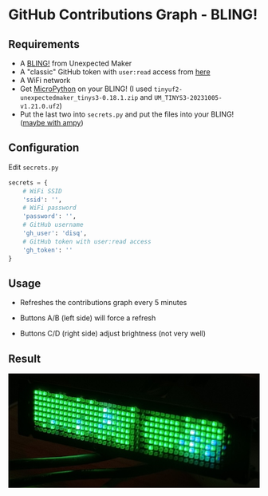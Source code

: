# GitHub Contributions Graph - BLING!

## Requirements

- A [BLING!](https://unexpectedmaker.com/bling) from Unexpected Maker
- A "classic" GitHub token with `user:read` access from [here](https://github.com/settings/tokens)
- A WiFi network
- Get [MicroPython](https://micropython.org/download/UM_TINYS3/) on your BLING! (I used `tinyuf2-unexpectedmaker_tinys3-0.18.1.zip` and `UM_TINYS3-20231005-v1.21.0.uf2`)
- Put the last two into `secrets.py` and put the files into your BLING! ([maybe with ampy](https://pypi.org/project/adafruit-ampy/))

## Configuration

Edit `secrets.py`

```python
secrets = {
    # WiFi SSID
    'ssid': '',
    # WiFi password
    'password': '',
    # GitHub username
    'gh_user': 'disq',
    # GitHub token with user:read access
    'gh_token': ''
}
```

## Usage

- Refreshes the contributions graph every 5 minutes

- Buttons A/B (left side) will force a refresh

- Buttons C/D (right side) adjust brightness (not very well)


## Result

![photo](./bling.jpg)
